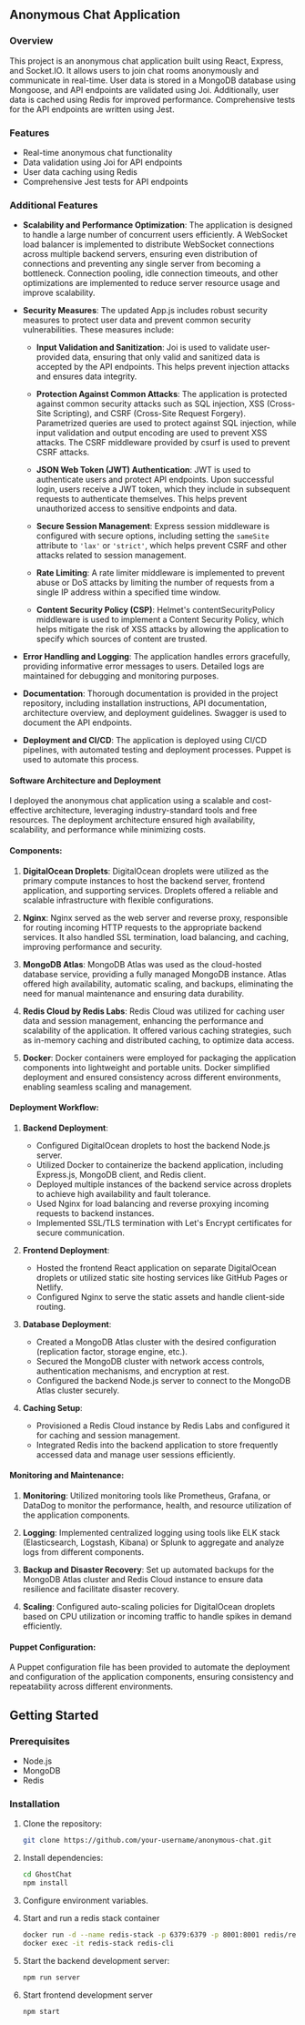 ## Anonymous Chat Application

### Overview

This project is an anonymous chat application built using React, Express, and Socket.IO. It allows users to join chat rooms anonymously and communicate in real-time. User data is stored in a MongoDB database using Mongoose, and API endpoints are validated using Joi. Additionally, user data is cached using Redis for improved performance. Comprehensive tests for the API endpoints are written using Jest.

### Features

- Real-time anonymous chat functionality
- Data validation using Joi for API endpoints
- User data caching using Redis
- Comprehensive Jest tests for API endpoints

### Additional Features

- **Scalability and Performance Optimization**: The application is designed to handle a large number of concurrent users efficiently. A WebSocket load balancer is implemented to distribute WebSocket connections across multiple backend servers, ensuring even distribution of connections and preventing any single server from becoming a bottleneck. Connection pooling, idle connection timeouts, and other optimizations are implemented to reduce server resource usage and improve scalability.

- **Security Measures**: The updated App.js includes robust security measures to protect user data and prevent common security vulnerabilities. These measures include:

  - **Input Validation and Sanitization**: Joi is used to validate user-provided data, ensuring that only valid and sanitized data is accepted by the API endpoints. This helps prevent injection attacks and ensures data integrity.

  - **Protection Against Common Attacks**: The application is protected against common security attacks such as SQL injection, XSS (Cross-Site Scripting), and CSRF (Cross-Site Request Forgery). Parametrized queries are used to protect against SQL injection, while input validation and output encoding are used to prevent XSS attacks. The CSRF middleware provided by csurf is used to prevent CSRF attacks.

  - **JSON Web Token (JWT) Authentication**: JWT is used to authenticate users and protect API endpoints. Upon successful login, users receive a JWT token, which they include in subsequent requests to authenticate themselves. This helps prevent unauthorized access to sensitive endpoints and data.

  - **Secure Session Management**: Express session middleware is configured with secure options, including setting the `sameSite` attribute to `'lax'` or `'strict'`, which helps prevent CSRF and other attacks related to session management.

   - **Rate Limiting**: A rate limiter middleware is implemented to prevent abuse or DoS attacks by limiting the number of requests from a single IP address within a specified time window.

  - **Content Security Policy (CSP)**: Helmet's contentSecurityPolicy middleware is used to implement a Content Security Policy, which helps mitigate the risk of XSS attacks by allowing the application to specify which sources of content are trusted.

- **Error Handling and Logging**: The application handles errors gracefully, providing informative error messages to users. Detailed logs are maintained for debugging and monitoring purposes.

- **Documentation**: Thorough documentation is provided in the project repository, including installation instructions, API documentation, architecture overview, and deployment guidelines. Swagger is used to document the API endpoints.

- **Deployment and CI/CD**: The application is deployed using CI/CD pipelines, with automated testing and deployment processes. Puppet is used to automate this process.

#### Software Architecture and Deployment

I deployed the anonymous chat application using a scalable and cost-effective architecture, leveraging industry-standard tools and free resources. The deployment architecture ensured high availability, scalability, and performance while minimizing costs.

#### Components:

1. **DigitalOcean Droplets**: DigitalOcean droplets were utilized as the primary compute instances to host the backend server, frontend application, and supporting services. Droplets offered a reliable and scalable infrastructure with flexible configurations.

2. **Nginx**: Nginx served as the web server and reverse proxy, responsible for routing incoming HTTP requests to the appropriate backend services. It also handled SSL termination, load balancing, and caching, improving performance and security.

3. **MongoDB Atlas**: MongoDB Atlas was used as the cloud-hosted database service, providing a fully managed MongoDB instance. Atlas offered high availability, automatic scaling, and backups, eliminating the need for manual maintenance and ensuring data durability.

4. **Redis Cloud by Redis Labs**: Redis Cloud was utilized for caching user data and session management, enhancing the performance and scalability of the application. It offered various caching strategies, such as in-memory caching and distributed caching, to optimize data access.

5. **Docker**: Docker containers were employed for packaging the application components into lightweight and portable units. Docker simplified deployment and ensured consistency across different environments, enabling seamless scaling and management.

#### Deployment Workflow:

1. **Backend Deployment**:
   - Configured DigitalOcean droplets to host the backend Node.js server.
   - Utilized Docker to containerize the backend application, including Express.js, MongoDB client, and Redis client.
   - Deployed multiple instances of the backend service across droplets to achieve high availability and fault tolerance.
   - Used Nginx for load balancing and reverse proxying incoming requests to backend instances.
   - Implemented SSL/TLS termination with Let's Encrypt certificates for secure communication.

2. **Frontend Deployment**:
   - Hosted the frontend React application on separate DigitalOcean droplets or utilized static site hosting services like GitHub Pages or Netlify.
   - Configured Nginx to serve the static assets and handle client-side routing.

3. **Database Deployment**:
   - Created a MongoDB Atlas cluster with the desired configuration (replication factor, storage engine, etc.).
   - Secured the MongoDB cluster with network access controls, authentication mechanisms, and encryption at rest.
   - Configured the backend Node.js server to connect to the MongoDB Atlas cluster securely.

4. **Caching Setup**:
   - Provisioned a Redis Cloud instance by Redis Labs and configured it for caching and session management.
   - Integrated Redis into the backend application to store frequently accessed data and manage user sessions efficiently.

#### Monitoring and Maintenance:

1. **Monitoring**: Utilized monitoring tools like Prometheus, Grafana, or DataDog to monitor the performance, health, and resource utilization of the application components.

2. **Logging**: Implemented centralized logging using tools like ELK stack (Elasticsearch, Logstash, Kibana) or Splunk to aggregate and analyze logs from different components.

3. **Backup and Disaster Recovery**: Set up automated backups for the MongoDB Atlas cluster and Redis Cloud instance to ensure data resilience and facilitate disaster recovery.

4. **Scaling**: Configured auto-scaling policies for DigitalOcean droplets based on CPU utilization or incoming traffic to handle spikes in demand efficiently.

#### Puppet Configuration:

A Puppet configuration file has been provided to automate the deployment and configuration of the application components, ensuring consistency and repeatability across different environments.


## Getting Started

### Prerequisites

- Node.js
- MongoDB
- Redis

### Installation

1. Clone the repository:

   ```bash
   git clone https://github.com/your-username/anonymous-chat.git
   ```

2. Install dependencies:

   ```bash
   cd GhostChat
   npm install
   ```

3. Configure environment variables.

4. Start and run a redis stack container

   ```bash
   docker run -d --name redis-stack -p 6379:6379 -p 8001:8001 redis/redis-stack:latest
   docker exec -it redis-stack redis-cli
   ```

4. Start the backend development server:

   ```bash
   npm run server
   ```

5. Start frontend development server

   ```bash
   npm start
   ```